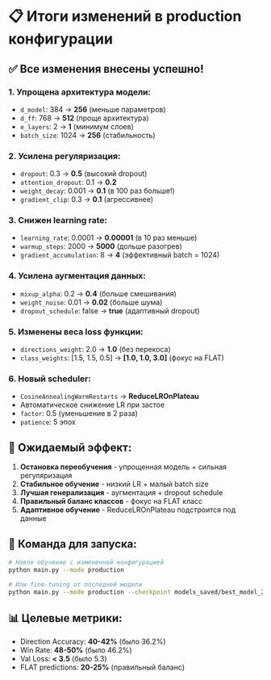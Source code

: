 # 📋 Итоги изменений в production конфигурации

## ✅ Все изменения внесены успешно!

### 1. **Упрощена архитектура модели**:
- `d_model`: 384 → **256** (меньше параметров)
- `d_ff`: 768 → **512** (проще архитектура)
- `e_layers`: 2 → **1** (минимум слоев)
- `batch_size`: 1024 → **256** (стабильность)

### 2. **Усилена регуляризация**:
- `dropout`: 0.3 → **0.5** (высокий dropout)
- `attention_dropout`: 0.1 → **0.2** 
- `weight_decay`: 0.001 → **0.1** (в 100 раз больше!)
- `gradient_clip`: 0.3 → **0.1** (агрессивнее)

### 3. **Снижен learning rate**:
- `learning_rate`: 0.0001 → **0.00001** (в 10 раз меньше)
- `warmup_steps`: 2000 → **5000** (дольше разогрев)
- `gradient_accumulation`: 8 → **4** (эффективный batch = 1024)

### 4. **Усилена аугментация данных**:
- `mixup_alpha`: 0.2 → **0.4** (больше смешивания)
- `weight_noise`: 0.01 → **0.02** (больше шума)
- `dropout_schedule`: false → **true** (адаптивный dropout)

### 5. **Изменены веса loss функции**:
- `directions_weight`: 2.0 → **1.0** (без перекоса)
- `class_weights`: [1.5, 1.5, 0.5] → **[1.0, 1.0, 3.0]** (фокус на FLAT)

### 6. **Новый scheduler**:
- `CosineAnnealingWarmRestarts` → **ReduceLROnPlateau**
- Автоматическое снижение LR при застое
- `factor`: 0.5 (уменьшение в 2 раза)
- `patience`: 5 эпох

## 🎯 Ожидаемый эффект:
1. **Остановка переобучения** - упрощенная модель + сильная регуляризация
2. **Стабильное обучение** - низкий LR + малый batch size
3. **Лучшая генерализация** - аугментация + dropout schedule
4. **Правильный баланс классов** - фокус на FLAT класс
5. **Адаптивное обучение** - ReduceLROnPlateau подстроится под данные

## 🚀 Команда для запуска:
```bash
# Новое обучение с измененной конфигурацией
python main.py --mode production

# Или fine-tuning от последней модели
python main.py --mode production --checkpoint models_saved/best_model_20250711_153803.pth
```

## 📊 Целевые метрики:
- Direction Accuracy: **40-42%** (было 36.2%)
- Win Rate: **48-50%** (было 46.2%)
- Val Loss: **< 3.5** (было 5.3)
- FLAT predictions: **20-25%** (правильный баланс)